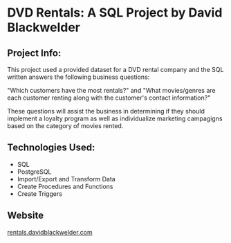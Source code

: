 # DVD Rentals: A SQL Project by David Blackwelder

## Project Info:
This project used a provided dataset for a DVD rental company and the SQL written answers the following business questions:

"Which customers have the most rentals?" and "What movies/genres are each customer renting along with the customer's contact information?"

These questions will assist the business in determining if they should implement a loyalty program as well as individualize marketing campagigns based on the category of movies rented.

## Technologies Used:
- SQL
- PostgreSQL
- Import/Export and Transform Data
- Create Procedures and Functions
- Create Triggers

## Website
[rentals.davidblackwelder.com](https://rentals.davidblackwelder.com)
